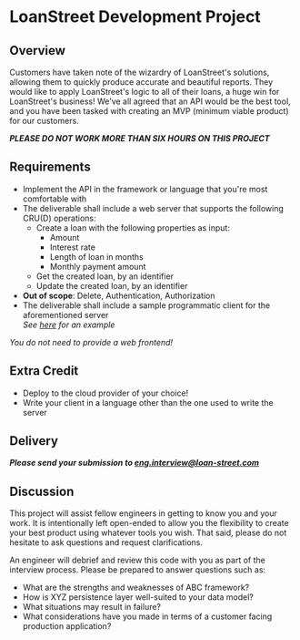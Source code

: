 # LoanStreet Development Project

## Overview
Customers have taken note of the wizardry of LoanStreet's solutions,
allowing them to quickly produce accurate and beautiful reports.
They would like to apply LoanStreet's logic to all of their loans,
a huge win for LoanStreet's business!
We've all agreed that an API would be the best tool,
and you have been tasked with creating an MVP (minimum viable product) for our customers.

_**PLEASE DO NOT WORK MORE THAN SIX HOURS ON THIS PROJECT**_

## Requirements
* Implement the API in the framework or language that you're most comfortable with
* The deliverable shall include a web server that supports the following CRU(D) operations:
    * Create a loan with the following properties as input:
        * Amount
        * Interest rate
        * Length of loan in months
        * Monthly payment amount
    * Get the created loan, by an identifier
    * Update the created loan, by an identifier
* **Out of scope**: Delete, Authentication, Authorization
* The deliverable shall include a sample programmatic client for the aforementioned server  
_See [here](https://github.com/PyGithub/PyGithub) for an example_

_You do not need to provide a web frontend!_

## Extra Credit
* Deploy to the cloud provider of your choice!
* Write your client in a language other than the one used to write the server

## Delivery
_**Please send your submission to eng.interview@loan-street.com**_
## Discussion

This project will assist fellow engineers in getting to know you and your work.
It is intentionally left open-ended to allow you the flexibility to create your
best product using whatever tools you wish.
That said, please do not hesitate to ask questions and request clarifications.

An engineer will debrief and review this code with you as part of the
interview process.  Please be prepared to answer questions such as:
* What are the strengths and weaknesses of ABC framework?
* How is XYZ persistence layer well-suited to your data model?
* What situations may result in failure?
* What considerations have you made in terms of a customer facing production application?
